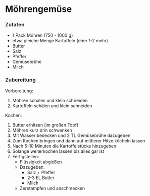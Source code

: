 # Möhrengemüse

### Zutaten

- 1 Pack Möhren (750 - 1000 g)
- etwa gleiche Menge Kartoffeln (eher 1-2 mehr)
- Butter
- Salz
- Pfeffer
- Gemüsebrühe
- Milch

### Zubereitung

Vorbereitung:
1. Möhren schälen und klein schneiden 
2. Kartoffeln schälen und klein schneiden

Kochen:
1. Butter erhitzen (im großen Topf)
2. Möhren kurz drin schwenken
3. Mit Wasser bedecken und 2 TL Gemüsebrühe dazugeben
4. Zum Kochen bringen und dann auf mittlerer Hitze köcheln lassen
5. Nach 5-10 Minuten die Kartoffelstücke hinzugeben
6. Solange weiterkochen lassen bis alles gar ist
7. Fertigstellen:
   - Flüssigkeit abgießen
   - Dazugeben:
     - Salz + Pfeffer
     - 2-3 EL Butter
     - Milch
   - Zerstampfen und abschmecken